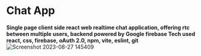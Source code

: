 # Chat App

**Single page client side react web realtime chat application, offering rtc between multiple users, backend powered by Google firebase
Tech used react, css, firebase, oAuth 2.0, npm, vite, eslint, git**
![Screenshot 2023-08-27 145409](https://github.com/karthikks26/Chat-App/assets/132473895/4c4802f1-e6d7-45a5-a5ee-e5aab5abd396)


